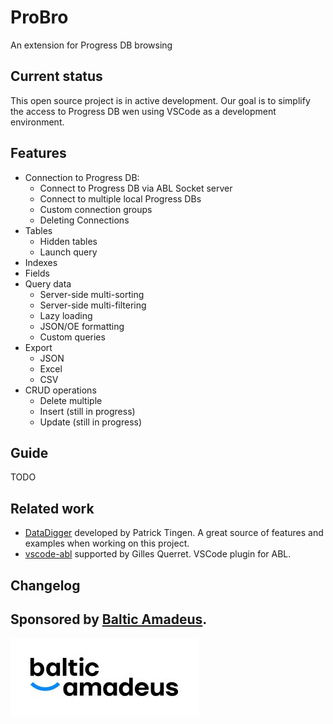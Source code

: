 # ProBro

An extension for Progress DB browsing

## Current status
This open source project is in active development. Our goal is to simplify the access to Progress DB wen using VSCode as a development environment.

## Features
- Connection to Progress DB:
  - Connect to Progress DB via ABL Socket server
  - Connect to multiple local Progress DBs
  - Custom connection groups
  - Deleting Connections
- Tables
  - Hidden tables
  - Launch query
- Indexes
- Fields
- Query data
  - Server-side multi-sorting
  - Server-side multi-filtering
  - Lazy loading
  - JSON/OE formatting
  - Custom queries
- Export
  - JSON
  - Excel
  - CSV
- CRUD operations
  - Delete multiple
  - Insert (still in progress)
  - Update (still in progress)
## Guide
TODO

## Related work
- [DataDigger](https://datadigger.wordpress.com/) developed by Patrick Tingen. A great source of features and examples when working on this project.
- [vscode-abl](https://github.com/Riverside-Software/vscode-abl) supported by Gilles Querret. VSCode plugin for ABL.

## Changelog

## Sponsored by [Baltic Amadeus](https://www.ba.lt/en).

[![BA](resources/images/Balticmadeus_RGB-01.jpg)](https://www.ba.lt/en)<br>
